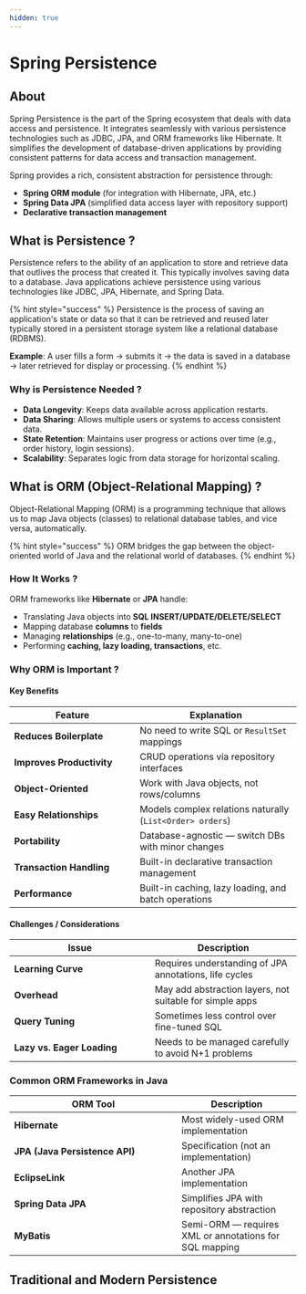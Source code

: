 ```yaml
---
hidden: true
---
```


# Spring Persistence

## About

Spring Persistence is the part of the Spring ecosystem that deals with data access and persistence. It integrates seamlessly with various persistence technologies such as JDBC, JPA, and ORM frameworks like Hibernate. It simplifies the development of database-driven applications by providing consistent patterns for data access and transaction management.

Spring provides a rich, consistent abstraction for persistence through:

* **Spring ORM module** (for integration with Hibernate, JPA, etc.)
* **Spring Data JPA** (simplified data access layer with repository support)
* **Declarative transaction management**

## What is Persistence ?

Persistence refers to the ability of an application to store and retrieve data that outlives the process that created it. This typically involves saving data to a database. Java applications achieve persistence using various technologies like JDBC, JPA, Hibernate, and Spring Data.

{% hint style="success" %}
Persistence is the process of saving an application's state or data so that it can be retrieved and reused later  typically stored in a persistent storage system like a relational database (RDBMS).

**Example**:  A user fills a form → submits it → the data is saved in a database → later retrieved for display or processing.
{% endhint %}

### Why is Persistence Needed ?

* **Data Longevity**: Keeps data available across application restarts.
* **Data Sharing**: Allows multiple users or systems to access consistent data.
* **State Retention**: Maintains user progress or actions over time (e.g., order history, login sessions).
* **Scalability**: Separates logic from data storage for horizontal scaling.

## What is ORM (Object-Relational Mapping) ?

Object-Relational Mapping (ORM) is a programming technique that allows us to map Java objects (classes) to relational database tables, and vice versa, automatically.

{% hint style="success" %}
ORM bridges the gap between the object-oriented world of Java and the relational world of databases.
{% endhint %}

### How It Works ?

ORM frameworks like **Hibernate** or **JPA** handle:

* Translating Java objects into **SQL INSERT/UPDATE/DELETE/SELECT**
* Mapping database **columns** to **fields**
* Managing **relationships** (e.g., one-to-many, many-to-one)
* Performing **caching, lazy loading, transactions**, etc.

### Why ORM is Important ?

#### Key Benefits

<table><thead><tr><th width="204.78515625">Feature</th><th>Explanation</th></tr></thead><tbody><tr><td><strong>Reduces Boilerplate</strong></td><td>No need to write SQL or <code>ResultSet</code> mappings</td></tr><tr><td><strong>Improves Productivity</strong></td><td>CRUD operations via repository interfaces</td></tr><tr><td><strong>Object-Oriented</strong></td><td>Work with Java objects, not rows/columns</td></tr><tr><td><strong>Easy Relationships</strong></td><td>Models complex relations naturally (<code>List&#x3C;Order> orders</code>)</td></tr><tr><td><strong>Portability</strong></td><td>Database-agnostic — switch DBs with minor changes</td></tr><tr><td><strong>Transaction Handling</strong></td><td>Built-in declarative transaction management</td></tr><tr><td><strong>Performance</strong></td><td>Built-in caching, lazy loading, and batch operations</td></tr></tbody></table>

#### Challenges / Considerations

<table><thead><tr><th width="231.1796875">Issue</th><th>Description</th></tr></thead><tbody><tr><td><strong>Learning Curve</strong></td><td>Requires understanding of JPA annotations, life cycles</td></tr><tr><td><strong>Overhead</strong></td><td>May add abstraction layers, not suitable for simple apps</td></tr><tr><td><strong>Query Tuning</strong></td><td>Sometimes less control over fine-tuned SQL</td></tr><tr><td><strong>Lazy vs. Eager Loading</strong></td><td>Needs to be managed carefully to avoid N+1 problems</td></tr></tbody></table>

### Common ORM Frameworks in Java

<table><thead><tr><th width="278.11328125">ORM Tool</th><th>Description</th></tr></thead><tbody><tr><td><strong>Hibernate</strong></td><td>Most widely-used ORM implementation</td></tr><tr><td><strong>JPA (Java Persistence API)</strong></td><td>Specification (not an implementation)</td></tr><tr><td><strong>EclipseLink</strong></td><td>Another JPA implementation</td></tr><tr><td><strong>Spring Data JPA</strong></td><td>Simplifies JPA with repository abstraction</td></tr><tr><td><strong>MyBatis</strong></td><td>Semi-ORM — requires XML or annotations for SQL mapping</td></tr></tbody></table>

## Traditional and Modern Persistence

